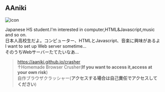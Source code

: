 ## AAniki
![icon](https://github.com/user-attachments/assets/156967cb-c358-49af-832d-9e0f11f174de)

Japanese HS student.I'm interested in computer,HTML&Javascript,music and so on.<br>
日本人高校生だよ。コンピューター、HTMLとJavascript、音楽に興味があるよ<br>
I want to set up Web server sometime...<br>
そのうちWebサーバーたてたいなあ...<br>

> https://aaniki.github.io/crasher<br>
> ↑Homemade Browser Crusher(**If you want to access it,access at your own risk**)<br>
>  自作ブラウザクラッシャー(**アクセスする場合は自己責任でアクセスしてください**)<br>
